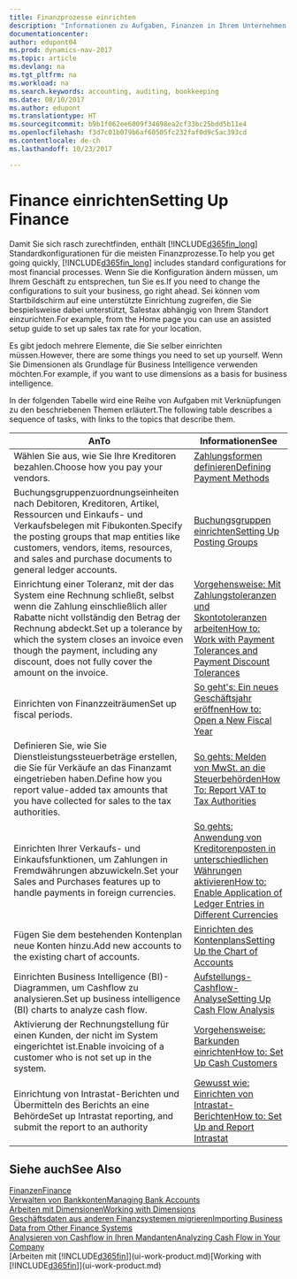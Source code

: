 ```yaml
---
title: Finanzprozesse einrichten
description: "Informationen zu Aufgaben, Finanzen in Ihrem Unternehmen einzurichten, um Ihrer Buchhaltung, oder Buchhaltungsanforderungen Prüfungen zu entsprechen."
documentationcenter: 
author: edupont04
ms.prod: dynamics-nav-2017
ms.topic: article
ms.devlang: na
ms.tgt_pltfrm: na
ms.workload: na
ms.search.keywords: accounting, auditing, bookkeeping
ms.date: 08/10/2017
ms.author: edupont
ms.translationtype: HT
ms.sourcegitcommit: b9b1f062ee6009f34698ea2cf33bc25bdd5b11e4
ms.openlocfilehash: f3d7c01b079b6af60505fc232faf0d9c5ac393cd
ms.contentlocale: de-ch
ms.lasthandoff: 10/23/2017

---
```

# <a name="setting-up-finance"></a><span data-ttu-id="6adb4-103">Finance einrichten</span><span class="sxs-lookup"><span data-stu-id="6adb4-103">Setting Up Finance</span></span>
<span data-ttu-id="6adb4-104">Damit Sie sich rasch zurechtfinden, enthält [!INCLUDE[d365fin_long](includes/d365fin_long_md.md)]  Standardkonfigurationen für die meisten Finanzprozesse.</span><span class="sxs-lookup"><span data-stu-id="6adb4-104">To help you get going quickly, [!INCLUDE[d365fin_long](includes/d365fin_long_md.md)] includes standard configurations for most financial processes.</span></span> <span data-ttu-id="6adb4-105">Wenn Sie die Konfiguration ändern müssen, um Ihrem Geschäft zu entsprechen, tun Sie es.</span><span class="sxs-lookup"><span data-stu-id="6adb4-105">If you need to change the configurations to suit your business, go right ahead.</span></span> <span data-ttu-id="6adb4-106">Sei können vom Startbildschirm auf eine unterstützte Einrichtung zugreifen, die Sie bespielsweise dabei unterstützt, Salestax abhängig von Ihrem Standort einzurichten.</span><span class="sxs-lookup"><span data-stu-id="6adb4-106">For example, from the Home page you can use an assisted setup guide to set up sales tax rate for your location.</span></span>  

<span data-ttu-id="6adb4-107">Es gibt jedoch mehrere Elemente, die Sie selber einrichten müssen.</span><span class="sxs-lookup"><span data-stu-id="6adb4-107">However, there are some things you need to set up yourself.</span></span> <span data-ttu-id="6adb4-108">Wenn Sie Dimensionen als Grundlage für Business Intelligence verwenden möchten.</span><span class="sxs-lookup"><span data-stu-id="6adb4-108">For example, if you want to use dimensions as a basis for business intelligence.</span></span>  

<span data-ttu-id="6adb4-109">In der folgenden Tabelle wird eine Reihe von Aufgaben mit Verknüpfungen zu den beschriebenen Themen erläutert.</span><span class="sxs-lookup"><span data-stu-id="6adb4-109">The following table describes a sequence of tasks, with links to the topics that describe them.</span></span>

| <span data-ttu-id="6adb4-110">An</span><span class="sxs-lookup"><span data-stu-id="6adb4-110">To</span></span> | <span data-ttu-id="6adb4-111">Informationen</span><span class="sxs-lookup"><span data-stu-id="6adb4-111">See</span></span> |
| --- | --- |
| <span data-ttu-id="6adb4-112">Wählen Sie aus, wie Sie Ihre Kreditoren bezahlen.</span><span class="sxs-lookup"><span data-stu-id="6adb4-112">Choose how you pay your vendors.</span></span> |[<span data-ttu-id="6adb4-113">Zahlungsformen definieren</span><span class="sxs-lookup"><span data-stu-id="6adb4-113">Defining Payment Methods</span></span>](finance-payment-methods.md) |
| <span data-ttu-id="6adb4-114">Buchungsgruppenzuordnungseinheiten nach Debitoren, Kreditoren, Artikel, Ressourcen und Einkaufs- und Verkaufsbelegen mit Fibukonten.</span><span class="sxs-lookup"><span data-stu-id="6adb4-114">Specify the posting groups that map entities like customers, vendors, items, resources, and sales and purchase documents to general ledger accounts.</span></span> |[<span data-ttu-id="6adb4-115">Buchungsgruppen einrichten</span><span class="sxs-lookup"><span data-stu-id="6adb4-115">Setting Up Posting Groups</span></span>](finance-posting-groups.md)|
|<span data-ttu-id="6adb4-116">Einrichtung einer Toleranz, mit der das System eine Rechnung schließt, selbst wenn die Zahlung einschließlich aller Rabatte nicht vollständig den Betrag der Rechnung abdeckt.</span><span class="sxs-lookup"><span data-stu-id="6adb4-116">Set up a tolerance by which the system closes an invoice even though the payment, including any discount, does not fully cover the amount on the invoice.</span></span>|[<span data-ttu-id="6adb4-117">Vorgehensweise: Mit Zahlungstoleranzen und Skontotoleranzen arbeiten</span><span class="sxs-lookup"><span data-stu-id="6adb4-117">How to: Work with Payment Tolerances and Payment Discount Tolerances</span></span>](finance-payment-tolerance-and-payment-discount-tolerance.md)|
| <span data-ttu-id="6adb4-118">Einrichten von Finanzzeiträumen</span><span class="sxs-lookup"><span data-stu-id="6adb4-118">Set up fiscal periods.</span></span> |[<span data-ttu-id="6adb4-119">So geht's: Ein neues Geschäftsjahr eröffnen</span><span class="sxs-lookup"><span data-stu-id="6adb4-119">How to: Open a New Fiscal Year</span></span>](finance-how-open-new-fiscal-year.md) |
| <span data-ttu-id="6adb4-120">Definieren Sie, wie Sie Dienstleistungssteuerbeträge erstellen, die Sie für Verkäufe an das Finanzamt eingetrieben haben.</span><span class="sxs-lookup"><span data-stu-id="6adb4-120">Define how you report value-added tax amounts that you have collected for sales to the tax authorities.</span></span> |[<span data-ttu-id="6adb4-121">So gehts: Melden von MwSt. an die Steuerbehörden</span><span class="sxs-lookup"><span data-stu-id="6adb4-121">How To: Report VAT to Tax Authorities</span></span>](finance-how-report-vat.md)|
| <span data-ttu-id="6adb4-122">Einrichten Ihrer Verkaufs- und Einkaufsfunktionen, um Zahlungen in Fremdwährungen abzuwickeln.</span><span class="sxs-lookup"><span data-stu-id="6adb4-122">Set your Sales and Purchases features up to handle payments in foreign currencies.</span></span>|[<span data-ttu-id="6adb4-123">So gehts: Anwendung von Kreditorenposten in unterschiedlichen Währungen aktivieren</span><span class="sxs-lookup"><span data-stu-id="6adb4-123">How to: Enable Application of Ledger Entries in Different Currencies</span></span>](finance-how-enable-application-ledger-entries-different-currencies.md)
| <span data-ttu-id="6adb4-124">Fügen Sie dem bestehenden Kontenplan neue Konten hinzu.</span><span class="sxs-lookup"><span data-stu-id="6adb4-124">Add new accounts to the existing chart of accounts.</span></span> |[<span data-ttu-id="6adb4-125">Einrichten des Kontenplans</span><span class="sxs-lookup"><span data-stu-id="6adb4-125">Setting Up the Chart of Accounts</span></span>](finance-setup-chart-accounts.md) |
| <span data-ttu-id="6adb4-126">Einrichten Business Intelligence (BI)- Diagrammen, um Cashflow zu analysieren.</span><span class="sxs-lookup"><span data-stu-id="6adb4-126">Set up business intelligence (BI) charts to analyze cash flow.</span></span> |[<span data-ttu-id="6adb4-127">Aufstellungs-Cashflow-Analyse</span><span class="sxs-lookup"><span data-stu-id="6adb4-127">Setting Up Cash Flow Analysis</span></span>](finance-setup-cash-flow-analyses.md) |
|<span data-ttu-id="6adb4-128">Aktivierung der Rechnungstellung für einen Kunden, der nicht im System eingerichtet ist.</span><span class="sxs-lookup"><span data-stu-id="6adb4-128">Enable invoicing of a customer who is not set up in the system.</span></span>|[<span data-ttu-id="6adb4-129">Vorgehensweise: Barkunden einrichten</span><span class="sxs-lookup"><span data-stu-id="6adb4-129">How to: Set Up Cash Customers</span></span>](finance-how-to-set-up-cash-customers.md)|
| <span data-ttu-id="6adb4-130">Einrichtung von Intrastat-Berichten und Übermitteln des Berichts an eine Behörde</span><span class="sxs-lookup"><span data-stu-id="6adb4-130">Set up Intrastat reporting, and submit the report to an authority</span></span> | [<span data-ttu-id="6adb4-131">Gewusst wie: Einrichten von Intrastat-Berichten</span><span class="sxs-lookup"><span data-stu-id="6adb4-131">How to: Set Up and Report Intrastat</span></span>](finance-how-setup-report-intrastat.md)|

## <a name="see-also"></a><span data-ttu-id="6adb4-132">Siehe auch</span><span class="sxs-lookup"><span data-stu-id="6adb4-132">See Also</span></span>
[<span data-ttu-id="6adb4-133">Finanzen</span><span class="sxs-lookup"><span data-stu-id="6adb4-133">Finance</span></span>](finance.md)  
[<span data-ttu-id="6adb4-134">Verwalten von Bankkonten</span><span class="sxs-lookup"><span data-stu-id="6adb4-134">Managing Bank Accounts</span></span>](bank-manage-bank-accounts.md)  
[<span data-ttu-id="6adb4-135">Arbeiten mit Dimensionen</span><span class="sxs-lookup"><span data-stu-id="6adb4-135">Working with Dimensions</span></span>](finance-dimensions.md)  
[<span data-ttu-id="6adb4-136">Geschäftsdaten aus anderen Finanzsystemen migrieren</span><span class="sxs-lookup"><span data-stu-id="6adb4-136">Importing Business Data from Other Finance Systems</span></span>](upload-data.md)  
[<span data-ttu-id="6adb4-137">Analysieren von Cashflow in Ihren Mandanten</span><span class="sxs-lookup"><span data-stu-id="6adb4-137">Analyzing Cash Flow in Your Company</span></span>](finance-analyze-cash-flow.md)  
<span data-ttu-id="6adb4-138">[Arbeiten mit [!INCLUDE[d365fin](includes/d365fin_md.md)]](ui-work-product.md)</span><span class="sxs-lookup"><span data-stu-id="6adb4-138">[Working with [!INCLUDE[d365fin](includes/d365fin_md.md)]](ui-work-product.md)</span></span>  

##

